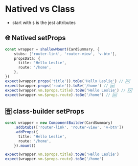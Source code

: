 # Natived vs Class
- start with `$` is the jest attributes

## 🌐 Natived setProps
```ts
const wrapper = shallowMount(CardSummary, {
    stubs: ['router-link', 'router-view', 'v-btn'],
    propsData: {
      title: 'Hello Leslie',
      route: '/home',
    },
})
expect(wrapper.props('title')).toBe('Hello Leslie') // 🆗
expect(wrapper.props('route')).toBe('/home') // 🆗
expect(wrapper.vm.$props.title).toBe('Hello Leslie') // 🆗
expect(wrapper.vm.$props.route).toBe('/home') // 🆗
```

## 🈴 class-builder setProps
```ts
const wrapper = new ComponentBuilder(CardSummary)
    .addStubs(['router-link', 'router-view', 'v-btn'])
    .addProps({
      title: 'Hello Leslie',
      route: '/home',
    }).mount()

expect(wrapper.vm.$props.title).toBe('Hello Leslie')
expect(wrapper.vm.$props.route).toBe('/home')
```